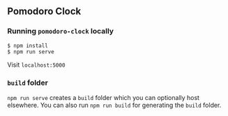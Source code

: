 ## Pomodoro Clock

### Running `pomodoro-clock` locally

```
$ npm install
$ npm run serve
```

Visit `localhost:5000`

### `build` folder

`npm run serve` creates a `build` folder which you can optionally host elsewhere. You can also run `npm run build` for generating the `build` folder.
